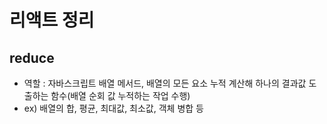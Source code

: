# 리액트 정리

## reduce 
- 역할 : 자바스크립트 배열 메서드, 배열의 모든 요소 누적 계산해 하나의 결과값 도출하는 함수(배열 순회 값 누적하는 작업 수행)
- ex) 배열의 합, 평균, 최대값, 최소값, 객체 병합 등 
